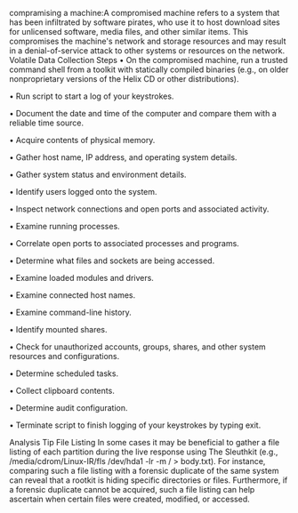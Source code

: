 compramising a machine:A compromised machine refers to a system that has been infiltrated by software pirates, who use it to host download sites for unlicensed software, media files, and other similar items. This compromises the machine's network and storage resources and may result in a denial-of-service attack to other systems or resources on the network.
Volatile Data Collection Steps
•
On the compromised machine, run a trusted command shell from a toolkit with statically compiled binaries (e.g., on older nonproprietary versions of the Helix CD or other distributions).

•
Run script to start a log of your keystrokes.

•
Document the date and time of the computer and compare them with a reliable time source.

•
Acquire contents of physical memory.

•
Gather host name, IP address, and operating system details.

•
Gather system status and environment details.

•
Identify users logged onto the system.

•
Inspect network connections and open ports and associated activity.

•
Examine running processes.

•
Correlate open ports to associated processes and programs.

•
Determine what files and sockets are being accessed.

•
Examine loaded modules and drivers.

•
Examine connected host names.

•
Examine command-line history.

•
Identify mounted shares.

•
Check for unauthorized accounts, groups, shares, and other system resources and configurations.

•
Determine scheduled tasks.

•
Collect clipboard contents.

•
Determine audit configuration.

•
Terminate script to finish logging of your keystrokes by typing exit.

Analysis Tip
File Listing
In some cases it may be beneficial to gather a file listing of each partition during the live response using The Sleuthkit (e.g., /media/cdrom/Linux-IR/fls /dev/hda1 -lr -m / > body.txt). For instance, comparing such a file listing with a forensic duplicate of the same system can reveal that a rootkit is hiding specific directories or files. Furthermore, if a forensic duplicate cannot be acquired, such a file listing can help ascertain when certain files were created, modified, or accessed.

